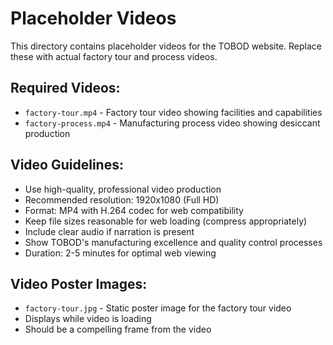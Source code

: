 # Placeholder Videos

This directory contains placeholder videos for the TOBOD website. Replace these with actual factory tour and process videos.

## Required Videos:

- `factory-tour.mp4` - Factory tour video showing facilities and capabilities
- `factory-process.mp4` - Manufacturing process video showing desiccant production

## Video Guidelines:

- Use high-quality, professional video production
- Recommended resolution: 1920x1080 (Full HD)
- Format: MP4 with H.264 codec for web compatibility
- Keep file sizes reasonable for web loading (compress appropriately)
- Include clear audio if narration is present
- Show TOBOD's manufacturing excellence and quality control processes
- Duration: 2-5 minutes for optimal web viewing

## Video Poster Images:

- `factory-tour.jpg` - Static poster image for the factory tour video
- Displays while video is loading
- Should be a compelling frame from the video
